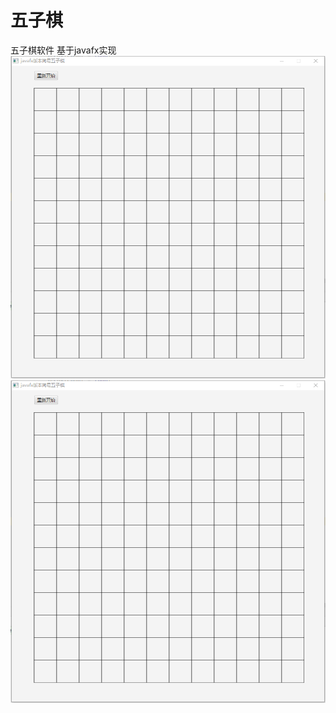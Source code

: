 # 五子棋
五子棋软件
基于javafx实现
![image](https://github.com/xzYuann/WuZhiQi/blob/master/src/sample/photo/image1.jpg) 
![image](https://github.com/xzYuann/WuZhiQi/blob/master/src/sample/photo/image1.jpg)
